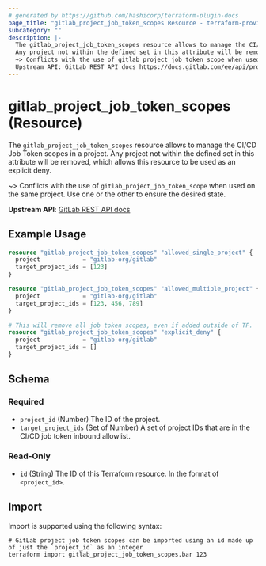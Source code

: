 ```yaml
---
# generated by https://github.com/hashicorp/terraform-plugin-docs
page_title: "gitlab_project_job_token_scopes Resource - terraform-provider-gitlab"
subcategory: ""
description: |-
  The gitlab_project_job_token_scopes resource allows to manage the CI/CD Job Token scopes in a project.
  Any project not within the defined set in this attribute will be removed, which allows this resource to be used as an explicit deny.
  ~> Conflicts with the use of gitlab_project_job_token_scope when used on the same project. Use one or the other to ensure the desired state.
  Upstream API: GitLab REST API docs https://docs.gitlab.com/ee/api/project_job_token_scopes.html
---
```


# gitlab_project_job_token_scopes (Resource)

The `gitlab_project_job_token_scopes` resource allows to manage the CI/CD Job Token scopes in a project.
Any project not within the defined set in this attribute will be removed, which allows this resource to be used as an explicit deny.

~> Conflicts with the use of `gitlab_project_job_token_scope` when used on the same project. Use one or the other to ensure the desired state.

**Upstream API**: [GitLab REST API docs](https://docs.gitlab.com/ee/api/project_job_token_scopes.html)

## Example Usage

```terraform
resource "gitlab_project_job_token_scopes" "allowed_single_project" {
  project            = "gitlab-org/gitlab"
  target_project_ids = [123]
}

resource "gitlab_project_job_token_scopes" "allowed_multiple_project" {
  project            = "gitlab-org/gitlab"
  target_project_ids = [123, 456, 789]
}

# This will remove all job token scopes, even if added outside of TF.
resource "gitlab_project_job_token_scopes" "explicit_deny" {
  project            = "gitlab-org/gitlab"
  target_project_ids = []
}
```

<!-- schema generated by tfplugindocs -->
## Schema

### Required

- `project_id` (Number) The ID of the project.
- `target_project_ids` (Set of Number) A set of project IDs that are in the CI/CD job token inbound allowlist.

### Read-Only

- `id` (String) The ID of this Terraform resource. In the format of `<project_id>`.

## Import

Import is supported using the following syntax:

```shell
# GitLab project job token scopes can be imported using an id made up of just the `project_id` as an integer
terraform import gitlab_project_job_token_scopes.bar 123
```
